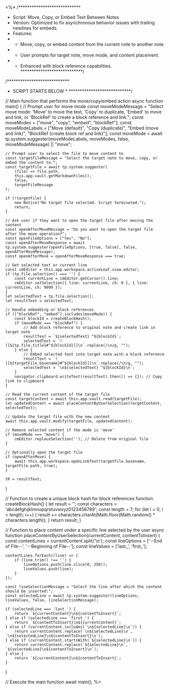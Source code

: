 <%*
/****************************
 * Script: Move, Copy, or Embed Text Between Notes
 * Version: Optimized to fix asynchronous behavior issues with trailing newlines for embeds.
 * Features:
 * - Move, copy, or embed content from the current note to another note.
 * - User prompts for target note, move mode, and content placement.
 * - Enhanced with block reference capabilities.
 ****************************/

/****************************
 * SCRIPT STARTS BELOW *
 ****************************/

// Main function that performs the move/copy/embed action
async function main() {
    // Prompt user for move mode
    const moveModeMessage = "Select move mode: 'Move' to move the text, 'Copy' to duplicate, 'Embed' to move and link, or 'BlockRef' to create a block reference and link.";
    const moveModes = ["move", "copy", "embed", "blockRef"];
    const moveModeLabels = ["Move (default)", "Copy (duplicate)", "Embed (move and link)", "BlockRef (create block ref and link)"];
    const moveMode = await tp.system.suggester(moveModeLabels, moveModes, false, moveModeMessage) || "move";

    // Prompt user to select the file to move content to
    const targetFileMessage = "Select the target note to move, copy, or embed the content to:";
    const targetFile = await tp.system.suggester(
        (file) => file.path,
        this.app.vault.getMarkdownFiles(),
        false,
        targetFileMessage
    );

    if (!targetFile) {
        new Notice("No target file selected. Script terminated.");
        return;
    }

    // Ask user if they want to open the target file after moving the content
    const openAfterMoveMessage = "Do you want to open the target file after the move operation?";
    const openFileOptions = ["Yes", "No"];
    const openAfterMoveResponse = await tp.system.suggester(openFileOptions, [true, false], false, openAfterMoveMessage);
    const openAfterMove = openAfterMoveResponse === true;

    // Get selected text or current line
    const cmEditor = this.app.workspace.activeLeaf.view.editor;
    if (tp.file.selection() === '') {
        const currentLine = cmEditor.getCursor().line;
        cmEditor.setSelection({ line: currentLine, ch: 0 }, { line: currentLine, ch: 9999 });
    }
    let selectedText = tp.file.selection();
    let resultText = selectedText;

    // Handle embedding or block references
    if (["blockRef", "embed"].includes(moveMode)) {
        const blockId = createBlockHash();
        if (moveMode === "blockRef") {
            // Add block reference to original note and create link in target note
            resultText = `${selectedText} ^${blockId}`;
            selectedText = `![[${tp.file.title}#^${blockId}]]\n`.replace(/\n/g, "");
        } else {
            // Embed selected text into target note with a block reference
            resultText = `![[${targetFile.basename}#^${blockId}]]\n`.replace(/\n/g, "");
            selectedText = `\n${selectedText} ^${blockId}\n`;
        }
        navigator.clipboard.writeText(resultText).then(() => {}); // Copy link to clipboard
    }

    // Read the current content of the target file
    const targetContent = await this.app.vault.read(targetFile);
    let updatedContent = await placeContentByUserSelection(targetContent, selectedText);

    // Update the target file with the new content
    await this.app.vault.modify(targetFile, updatedContent);

    // Remove selected content if the mode is 'move'
    if (moveMode === "move") {
        cmEditor.replaceSelection(''); // Delete from original file
    }

    // Optionally open the target file
    if (openAfterMove) {
        await this.app.workspace.openLinkText(targetFile.basename, targetFile.path, true);
    }

    tR = resultText;
}

// Function to create a unique block hash for block references
function createBlockHash() {
    let result = '';
    const characters = 'abcdefghijklmnopqrstuvwxyz0123456789';
    const length = 7;
    for (let i = 0; i < length; i++) {
        result += characters.charAt(Math.floor(Math.random() * characters.length));
    }
    return result;
}

// Function to place content under a specific line selected by the user
async function placeContentByUserSelection(currentContent, contentToInsert) {
    const contentLines = currentContent.split('\n');
    const lineOptions = ['--End of File--', '--Beginning of File--'];
    const lineValues = ['last_', 'first_'];

    contentLines.forEach((line) => {
        if (line.trim() !== '') {
            lineOptions.push(line.slice(0, 250));
            lineValues.push(line);
        }
    });

    const lineSelectionMessage = "Select the line after which the content should be inserted:";
    const selectedLine = await tp.system.suggester(lineOptions, lineValues, false, lineSelectionMessage);

    if (selectedLine === 'last_') {
        return `${currentContent}\n${contentToInsert}`;
    } else if (selectedLine === 'first_') {
        return `${contentToInsert}\n${currentContent}`;
    } else if (currentContent.includes(`\n${selectedLine}\n`)) {
        return currentContent.replace(`\n${selectedLine}\n`, `\n${selectedLine}\n${contentToInsert}\n`);
    } else if (currentContent.startsWith(`${selectedLine}\n`)) {
        return currentContent.replace(`${selectedLine}\n`, `${selectedLine}\n${contentToInsert}\n`);
    } else {
        return `${currentContent}\n${contentToInsert}`;
    }
}

// Execute the main function
await main();
%>